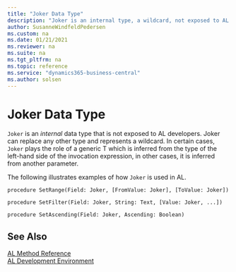 ```yaml
---
title: "Joker Data Type"
description: "Joker is an internal type, a wildcard, not exposed to AL developers."
author: SusanneWindfeldPedersen
ms.custom: na
ms.date: 01/21/2021
ms.reviewer: na
ms.suite: na
ms.tgt_pltfrm: na
ms.topic: reference
ms.service: "dynamics365-business-central"
ms.author: solsen
---
```


# Joker Data Type
 
`Joker` is an *internal* data type that is not exposed to AL developers. Joker can replace any other type and represents a wildcard. In certain cases, `Joker` plays the role of a generic T which is inferred from the type of the left-hand side of the invocation expression, in other cases, it is inferred from another parameter.

The following illustrates examples of how `Joker` is used in AL.

```al
procedure SetRange(Field: Joker, [FromValue: Joker], [ToValue: Joker])
```

```al
procedure SetFilter(Field: Joker, String: Text, [Value: Joker, ...])
```

```al
procedure SetAscending(Field: Joker, Ascending: Boolean)
```

## See Also

[AL Method Reference](../methods-auto/library.md)  
[AL Development Environment](../devenv-reference-overview.md)  
